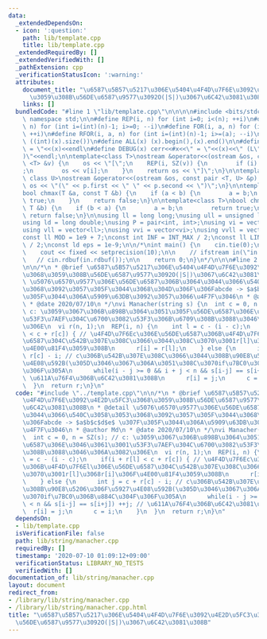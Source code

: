 ```yaml
---
data:
  _extendedDependsOn:
  - icon: ':question:'
    path: lib/template.cpp
    title: lib/template.cpp
  _extendedRequiredBy: []
  _extendedVerifiedWith: []
  _pathExtension: cpp
  _verificationStatusIcon: ':warning:'
  attributes:
    document_title: "\u6587\u5B57\u5217\u306E\u5404\u4F4D\u7F6E\u3092\u4E2D\u5FC3\u3068\
      \u3059\u308B\u56DE\u6587\u9577\u3092O(|S|)\u3067\u6C42\u3081\u308B"
    links: []
  bundledCode: "#line 1 \"lib/template.cpp\"\n\n\n\n#include <bits/stdc++.h>\n\nusing\
    \ namespace std;\n\n#define REP(i, n) for (int i=0; i<(n); ++i)\n#define RREP(i,\
    \ n) for (int i=(int)(n)-1; i>=0; --i)\n#define FOR(i, a, n) for (int i=(a); i<(n);\
    \ ++i)\n#define RFOR(i, a, n) for (int i=(int)(n)-1; i>=(a); --i)\n\n#define SZ(x)\
    \ ((int)(x).size())\n#define ALL(x) (x).begin(),(x).end()\n\n#define DUMP(x) cerr<<#x<<\"\
    \ = \"<<(x)<<endl\n#define DEBUG(x) cerr<<#x<<\" = \"<<(x)<<\" (L\"<<__LINE__<<\"\
    )\"<<endl;\n\ntemplate<class T>\nostream &operator<<(ostream &os, const vector\
    \ <T> &v) {\n    os << \"[\";\n    REP(i, SZ(v)) {\n        if (i) os << \", \"\
    ;\n        os << v[i];\n    }\n    return os << \"]\";\n}\n\ntemplate<class T,\
    \ class U>\nostream &operator<<(ostream &os, const pair <T, U> &p) {\n    return\
    \ os << \"(\" << p.first << \" \" << p.second << \")\";\n}\n\ntemplate<class T>\n\
    bool chmax(T &a, const T &b) {\n    if (a < b) {\n        a = b;\n        return\
    \ true;\n    }\n    return false;\n}\n\ntemplate<class T>\nbool chmin(T &a, const\
    \ T &b) {\n    if (b < a) {\n        a = b;\n        return true;\n    }\n   \
    \ return false;\n}\n\nusing ll = long long;\nusing ull = unsigned long long;\n\
    using ld = long double;\nusing P = pair<int, int>;\nusing vi = vector<int>;\n\
    using vll = vector<ll>;\nusing vvi = vector<vi>;\nusing vvll = vector<vll>;\n\n\
    const ll MOD = 1e9 + 7;\nconst int INF = INT_MAX / 2;\nconst ll LINF = LLONG_MAX\
    \ / 2;\nconst ld eps = 1e-9;\n\n/*\nint main() {\n    cin.tie(0);\n    ios::sync_with_stdio(false);\n\
    \    cout << fixed << setprecision(10);\n\n    // ifstream in(\"in.txt\");\n \
    \   // cin.rdbuf(in.rdbuf());\n\n    return 0;\n}\n*/\n\n\n#line 2 \"lib/string/manacher.cpp\"\
    \n\n/*\n * @brief \u6587\u5B57\u5217\u306E\u5404\u4F4D\u7F6E\u3092\u4E2D\u5FC3\
    \u3068\u3059\u308B\u56DE\u6587\u9577\u3092O(|S|)\u3067\u6C42\u3081\u308B\n * @detail\
    \ \u5076\u6570\u9577\u306E\u56DE\u6587\u306B\u3064\u3044\u3066\u540C\u3058\u3053\
    \u3068\u3092\u3057\u305F\u3044\u3068\u304D\u306F\u306Fabcde -> $a$b$c$d$e$ \u307F\
    \u305F\u3044\u306A\u5909\u63DB\u3092\u3057\u3066\u4F7F\u3046\n * @author Md\n\
    \ * @date 2020/07/10\n */\nvi Manacher(string s) {\n  int c = 0, n = SZ(s); //\
    \ c: \u3059\u3067\u306B\u898B\u3064\u3051\u305F\u56DE\u6587\u306E\u3046\u3061\u3001\
    \u53F3\u7AEF\u304C\u6700\u3082\u53F3\u306B\u6709\u308B\u3088\u3046\u306A\u3082\
    \u306E\n  vi r(n, 1);\n  REP(i, n) {\n    int l = c - (i - c);\n    if(i + r[l]\
    \ < c + r[c]) { // \u4F4D\u7F6Ec\u306E\u56DE\u6587\u306B\u4F4D\u7F6El\u306E\u56DE\
    \u6587\u304C\u542B\u307E\u308C\u3066\u3044\u308C\u3070\u3001r[l]\u3068r[i]\u306F\
    \u4E00\u81F4\u3059\u308B\n      r[i] = r[l];\n    } else {\n      int j = c +\
    \ r[c] - i; // c\u306B\u542B\u307E\u308C\u3066\u3044\u308B\u90E8\u5206\u306F\u5927\
    \u4E08\u592B(\u305D\u3046\u3067\u306A\u3051\u308C\u3070if\u7BC0\u306B\u884C\u304F\
    \u306F\u305A\n      while(i - j >= 0 && i + j < n && s[i-j] == s[i+j]) ++j; //\
    \ \u611A\u76F4\u306B\u6C42\u3081\u308B\n      r[i] = j;\n      c = i;\n    }\n\
    \  }\n  return r;\n}\n"
  code: "#include \"../template.cpp\"\n\n/*\n * @brief \u6587\u5B57\u5217\u306E\u5404\
    \u4F4D\u7F6E\u3092\u4E2D\u5FC3\u3068\u3059\u308B\u56DE\u6587\u9577\u3092O(|S|)\u3067\
    \u6C42\u3081\u308B\n * @detail \u5076\u6570\u9577\u306E\u56DE\u6587\u306B\u3064\
    \u3044\u3066\u540C\u3058\u3053\u3068\u3092\u3057\u305F\u3044\u3068\u304D\u306F\
    \u306Fabcde -> $a$b$c$d$e$ \u307F\u305F\u3044\u306A\u5909\u63DB\u3092\u3057\u3066\
    \u4F7F\u3046\n * @author Md\n * @date 2020/07/10\n */\nvi Manacher(string s) {\n\
    \  int c = 0, n = SZ(s); // c: \u3059\u3067\u306B\u898B\u3064\u3051\u305F\u56DE\
    \u6587\u306E\u3046\u3061\u3001\u53F3\u7AEF\u304C\u6700\u3082\u53F3\u306B\u6709\
    \u308B\u3088\u3046\u306A\u3082\u306E\n  vi r(n, 1);\n  REP(i, n) {\n    int l\
    \ = c - (i - c);\n    if(i + r[l] < c + r[c]) { // \u4F4D\u7F6Ec\u306E\u56DE\u6587\
    \u306B\u4F4D\u7F6El\u306E\u56DE\u6587\u304C\u542B\u307E\u308C\u3066\u3044\u308C\
    \u3070\u3001r[l]\u3068r[i]\u306F\u4E00\u81F4\u3059\u308B\n      r[i] = r[l];\n\
    \    } else {\n      int j = c + r[c] - i; // c\u306B\u542B\u307E\u308C\u3066\u3044\
    \u308B\u90E8\u5206\u306F\u5927\u4E08\u592B(\u305D\u3046\u3067\u306A\u3051\u308C\
    \u3070if\u7BC0\u306B\u884C\u304F\u306F\u305A\n      while(i - j >= 0 && i + j\
    \ < n && s[i-j] == s[i+j]) ++j; // \u611A\u76F4\u306B\u6C42\u3081\u308B\n    \
    \  r[i] = j;\n      c = i;\n    }\n  }\n  return r;\n}\n"
  dependsOn:
  - lib/template.cpp
  isVerificationFile: false
  path: lib/string/manacher.cpp
  requiredBy: []
  timestamp: '2020-07-10 01:09:12+09:00'
  verificationStatus: LIBRARY_NO_TESTS
  verifiedWith: []
documentation_of: lib/string/manacher.cpp
layout: document
redirect_from:
- /library/lib/string/manacher.cpp
- /library/lib/string/manacher.cpp.html
title: "\u6587\u5B57\u5217\u306E\u5404\u4F4D\u7F6E\u3092\u4E2D\u5FC3\u3068\u3059\u308B\
  \u56DE\u6587\u9577\u3092O(|S|)\u3067\u6C42\u3081\u308B"
---
```

